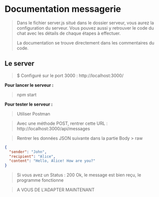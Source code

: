 # Documentation messagerie

> Dans le fichier server.js situé dans le dossier serveur, vous aurez la configuration du serveur.
> Vous pouvez aussi y retrouver le code du chat avec les détails de chaque étapes à effectuer.
> 
> La documentation se trouve directement dans les commentaires du code.

## Le server

> $ Configuré sur le port 3000 : http://localhost:3000/

**Pour lancer le serveur :** 
>npm start

**Pour tester le serveur :**
>Utiliser Postman

> Avec une méthode POST, rentrer cette URL : http://localhost:3000/api/messages

> Rentrer les données JSON suivante dans la partie Body > raw
````json
{
  "sender": "John",
  "recipient": "Alice",
  "content": "Hello, Alice! How are you?"
}
````
> Si vous avez un Status : 200 Ok, le message est bien reçu, le programme fonctionne

> A VOUS DE L'ADAPTER MAINTENANT
